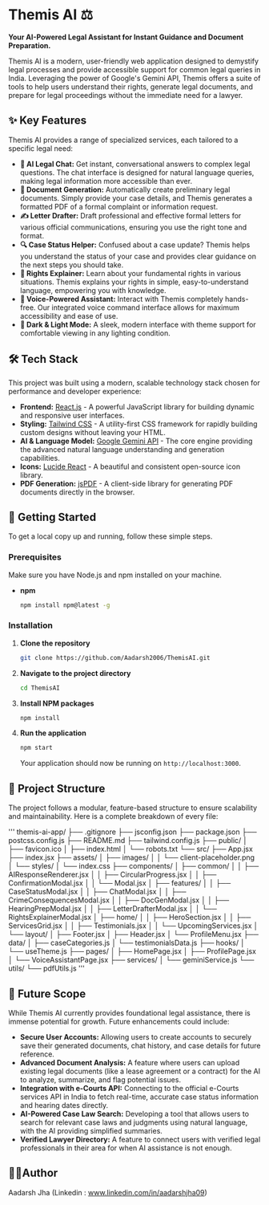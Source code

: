 # Themis AI ⚖️

**Your AI-Powered Legal Assistant for Instant Guidance and Document Preparation.**

Themis AI is a modern, user-friendly web application designed to demystify legal processes and provide accessible support for common legal queries in India. Leveraging the power of Google's Gemini API, Themis offers a suite of tools to help users understand their rights, generate legal documents, and prepare for legal proceedings without the immediate need for a lawyer.

## ✨ Key Features

Themis AI provides a range of specialized services, each tailored to a specific legal need:

* **🤖 AI Legal Chat:** Get instant, conversational answers to complex legal questions. The chat interface is designed for natural language queries, making legal information more accessible than ever.
* **📄 Document Generation:** Automatically create preliminary legal documents. Simply provide your case details, and Themis generates a formatted PDF of a formal complaint or information request.
* **✍️ Letter Drafter:** Draft professional and effective formal letters for various official communications, ensuring you use the right tone and format.
* **🔍 Case Status Helper:** Confused about a case update? Themis helps you understand the status of your case and provides clear guidance on the next steps you should take.
* **📜 Rights Explainer:** Learn about your fundamental rights in various situations. Themis explains your rights in simple, easy-to-understand language, empowering you with knowledge.
* **🎤 Voice-Powered Assistant:** Interact with Themis completely hands-free. Our integrated voice command interface allows for maximum accessibility and ease of use.
* **🌙 Dark & Light Mode:** A sleek, modern interface with theme support for comfortable viewing in any lighting condition.

## 🛠️ Tech Stack

This project was built using a modern, scalable technology stack chosen for performance and developer experience:

* **Frontend:** [React.js](https://reactjs.org/) - A powerful JavaScript library for building dynamic and responsive user interfaces.
* **Styling:** [Tailwind CSS](https://tailwindcss.com/) - A utility-first CSS framework for rapidly building custom designs without leaving your HTML.
* **AI & Language Model:** [Google Gemini API](https://ai.google.dev/) - The core engine providing the advanced natural language understanding and generation capabilities.
* **Icons:** [Lucide React](https://lucide.dev/) - A beautiful and consistent open-source icon library.
* **PDF Generation:** [jsPDF](https://github.com/parallax/jsPDF) - A client-side library for generating PDF documents directly in the browser.

## 🚀 Getting Started

To get a local copy up and running, follow these simple steps.

### Prerequisites

Make sure you have Node.js and npm installed on your machine.
* **npm**
    ```sh
    npm install npm@latest -g
    ```

### Installation

1.  **Clone the repository**
    ```sh
    git clone https://github.com/Aadarsh2006/ThemisAI.git
    ```
2.  **Navigate to the project directory**
    ```sh
    cd ThemisAI
    ```
3.  **Install NPM packages**
    ```sh
    npm install
    ```
4.  **Run the application**
    ```sh
    npm start
    ```
    Your application should now be running on `http://localhost:3000`.

## 📂 Project Structure

The project follows a modular, feature-based structure to ensure scalability and maintainability. Here is a complete breakdown of every file:

'''
themis-ai-app/
├── .gitignore
├── jsconfig.json
├── package.json
├── postcss.config.js
├── README.md
├── tailwind.config.js
├── public/
│   ├── favicon.ico
│   ├── index.html
│   └── robots.txt
└── src/
├── App.jsx
├── index.jsx
├── assets/
│   ├── images/
│   │   └── client-placeholder.png
│   └── styles/
│       └── index.css
├── components/
│   ├── common/
│   │   ├── AIResponseRenderer.jsx
│   │   ├── CircularProgress.jsx
│   │   ├── ConfirmationModal.jsx
│   │   └── Modal.jsx
│   ├── features/
│   │   ├── CaseStatusModal.jsx
│   │   ├── ChatModal.jsx
│   │   ├── CrimeConsequencesModal.jsx
│   │   ├── DocGenModal.jsx
│   │   ├── HearingPrepModal.jsx
│   │   ├── LetterDrafterModal.jsx
│   │   └── RightsExplainerModal.jsx
│   ├── home/
│   │   ├── HeroSection.jsx
│   │   ├── ServicesGrid.jsx
│   │   ├── Testimonials.jsx
│   │   └── UpcomingServices.jsx
│   └── layout/
│       ├── Footer.jsx
│       ├── Header.jsx
│       └── ProfileMenu.jsx
├── data/
│   ├── caseCategories.js
│   └── testimonialsData.js
├── hooks/
│   └── useTheme.js
├── pages/
│   ├── HomePage.jsx
│   ├── ProfilePage.jsx
│   └── VoiceAssistantPage.jsx
├── services/
│   └── geminiService.js
└── utils/
└── pdfUtils.js
'''


## 🔮 Future Scope

While Themis AI currently provides foundational legal assistance, there is immense potential for growth. Future enhancements could include:

* **Secure User Accounts:** Allowing users to create accounts to securely save their generated documents, chat history, and case details for future reference.
* **Advanced Document Analysis:** A feature where users can upload existing legal documents (like a lease agreement or a contract) for the AI to analyze, summarize, and flag potential issues.
* **Integration with e-Courts API:** Connecting to the official e-Courts services API in India to fetch real-time, accurate case status information and hearing dates directly.
* **AI-Powered Case Law Search:** Developing a tool that allows users to search for relevant case laws and judgments using natural language, with the AI providing simplified summaries.
* **Verified Lawyer Directory:** A feature to connect users with verified legal professionals in their area for when AI assistance is not enough.


## ✍🏻Author

Aadarsh Jha (Linkedin : www.linkedin.com/in/aadarshjha09)